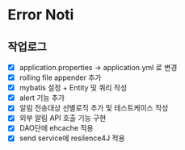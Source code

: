 # Error Noti 

## 작업로그
- [X] application.properties -> application.yml 로 변경
- [X] rolling file appender 추가
- [X] mybatis 설정 + Entity 및 쿼리 작성
- [X] alert 기능 추가 
- [X] 알림 전송대상 선별로직 추가 및 테스트케이스 작성
- [X] 외부 알림 API 호출 기능 구현
- [X] DAO단에 ehcache 적용
- [X] send service에 resilence4J 적용